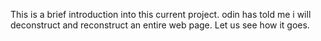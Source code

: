 This is a brief introduction into this current project. odin has told me i will deconstruct and reconstruct an entire web page.
Let us see how it goes.